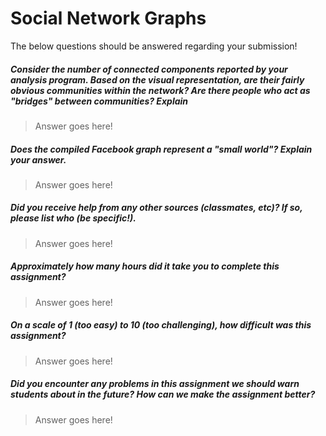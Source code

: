 # Social Network Graphs

The below questions should be answered regarding your submission!

##### Consider the number of connected components reported by your analysis program. Based on the visual representation, are their fairly obvious communities within the network? Are there people who act as "bridges" between communities? Explain #####
> Answer goes here!


##### Does the compiled Facebook graph represent a "small world"? Explain your answer. #####
> Answer goes here!


##### Did you receive help from any other sources (classmates, etc)? If so, please list who (be specific!). #####
> Answer goes here!


##### Approximately how many hours did it take you to complete this assignment? #####
> Answer goes here!


##### On a scale of 1 (too easy) to 10 (too challenging), how difficult was this assignment? #####
> Answer goes here!


##### Did you encounter any problems in this assignment we should warn students about in the future? How can we make the assignment better? #####
> Answer goes here!
